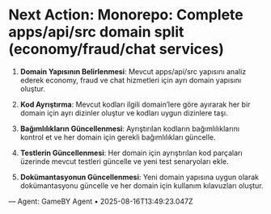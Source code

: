 # Next Action: Monorepo: Complete apps/api/src domain split (economy/fraud/chat services)

1. **Domain Yapısının Belirlenmesi**: Mevcut apps/api/src yapısını analiz ederek economy, fraud ve chat hizmetleri için ayrı domain yapısını oluştur. 

2. **Kod Ayrıştırma**: Mevcut kodları ilgili domain’lere göre ayırarak her bir domain için ayrı dizinler oluştur ve kodları uygun dizinlere taşı.

3. **Bağımlılıkların Güncellenmesi**: Ayrıştırılan kodların bağımlılıklarını kontrol et ve her domain için gerekli bağımlılıkları güncelle.

4. **Testlerin Güncellenmesi**: Her domain için ayrıştırılan kod parçaları üzerinde mevcut testleri güncelle ve yeni test senaryoları ekle.

5. **Dokümantasyonun Güncellenmesi**: Yeni domain yapısına uygun olarak dokümantasyonu güncelle ve her domain için kullanım kılavuzları oluştur.

— Agent: GameBY Agent • 2025-08-16T13:49:23.047Z

